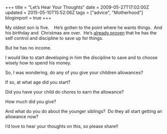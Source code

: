 +++
title = "Let’s Hear Your Thoughts"
date = 2009-05-27T17:02:00Z
updated = 2015-05-10T15:52:06Z
tags = ["advice", "Motherhood"]
blogimport = true 
+++

My oldest son is five.&#160;&#160;&#160; He’s gotten to the point where he wants things.&#160; And his birthday and&#160; Christmas are over.&#160; He’s [already proven](http://lifeatthecircus.com/2009/04/30/the-value-of-a-penny-saved/) that he has the self control and discipline to save up for things.&#160; 

But he has no income.

I would like to start developing in him the discipline to save and to choose wisely how to spend his money.&#160; 

So, I was wondering, do any of you give your children allowances? 

If so, at what age did you start? 

Did you have your child do chores to earn the allowance? 

How much did you give? 

And what do you do about the younger siblings?&#160; Do they all start getting an allowance now? 

I’d love to hear your thoughts on this, so please share!!
